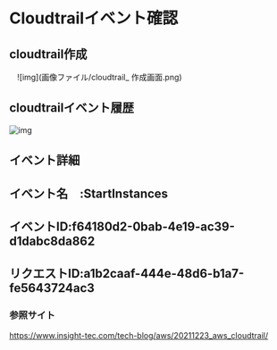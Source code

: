 # Cloudtrailイベント確認

## cloudtrail作成

　![img](画像ファイル/cloudtrail_ 作成画面.png)
 
## cloudtrailイベント履歴

![img](画像ファイル/cloudtrail_イベント履歴画面.png)

## イベント詳細

## イベント名　:StartInstances
## イベントID:f64180d2-0bab-4e19-ac39-d1dabc8da862
## リクエストID:a1b2caaf-444e-48d6-b1a7-fe5643724ac3





### 参照サイト
https://www.insight-tec.com/tech-blog/aws/20211223_aws_cloudtrail/



